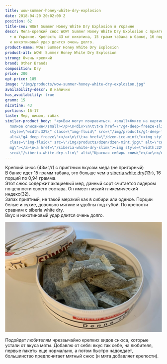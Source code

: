 ```yaml
---
title: wow-summer-honey-white-dry-explosion
date: 2018-04-20 20:02:00 Z
position: 62
title-seo: WOW! Summer Honey White Dry Explosion в Украине
descr: Мега-крепкий снюс WOW! Summer Honey White Dry Explosion с приятным вкусом меда
  - в Украине. Крепость 43 мг никотина, 15 грамм табака в банке, 16 порций.  Вкус
  и никотиновый удар длится очень долго.
product-name: WOW! Summer Honey White Dry Explosion
product-alt: WOW! Summer Honey White Dry Explosion
strong: Очень крепкий
brand: Other Brands
composition: Dry
price: 200
opt-price: 185
image: "/img/products/wow-summer-honey-white-dry-explosion.jpg"
availability-descr: В наличии
has_availability: true
gramm: 15
nicotine: 43
portions: 16-17
taste: Мед, лимон, табак
similar-product_body: "<p>Вам могут понравиться. <small>Жмите на картинки и читайте
  полное описание</small></p>\n<div>\n\t\t<a href=\"/g4-deep-freeze-slim-all-white\"><img
  style=\"width:32%\" class=\"img-fluid\" src=\"/img/products/g4-deep-freeze.jpg\"
  alt=\"g4 deep freeze\"></a>\n\t\t<a href=\"/dzen-ice-mint\"><img style=\"width:32%\"
  class=\"img-fluid\" src=\"/img/products/dzen/dzen-mint.jpg\" alt=\"снюс dzen 50
  mg\"></a>\n<a href=\"/siberia-white-dry-slim\"><img style=\"width:32%\" class=\"img-fluid\"
  src=\"/siberia-white-dry-slim\" alt=\"Красная сибирь слим\"></a>\n</div>"
---
```


Крепкий снюс (43мг/г) с приятным вкусом меда (не приторный)<br>
В банке идет 15 грамм табака, это больше чем в [siberia white dry](/siberia-white)(13г), 16 порций по 0,94 грамма.<br>
Этот снюс содержит акациевый мед, данный сорт считается лидером по ценности своего состава. Он имеет низкий гликемический индекс(32).<br>
Запах приятный, не такой мерзкий как в сибири или оденсе. Порции белые и сухие, довольно мягкие и удобны под губой. По крепости сравним с siberia white dry.<br>
Вкус и никотиновый удар длится очень долго.<br>
<div class="popup-gallery d-flex mb-3">
	<a href="/img/products/wow/wow-white-dry-open.jpg" title="Пакеты white dry"><img class="img-fluid" src="/img/products/wow/wow-white-dry-open.jpg" alt="wow summer honey white dry open"></a>
</div>

Подойдет любителям чрезвычайно крепких видов снюса, которые устали от вкуса мяты.
Добавлю от себя: вкус так себе, на любителя, первые пакеты еще нормально, а потом быстро надоедает, большинство предпочитает мятный снюс (и мята добавляет крепости).